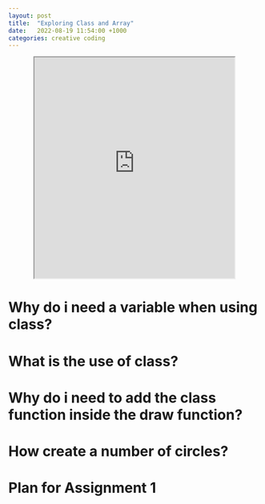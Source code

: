 ```yaml
---
layout: post
title:  "Exploring Class and Array"
date:   2022-08-19 11:54:00 +1000
categories: creative coding
---
```


<div align ="center">
  <iframe width="400" height="442" src="https://editor.p5js.org/reilivia/full/PmzQ3PG4u"></iframe>
</div>

# Why do i need a variable when using class?
# What is the use of class?
# Why do i need to add the class function inside the draw function?
# How create a number of circles?
# Plan for Assignment 1
